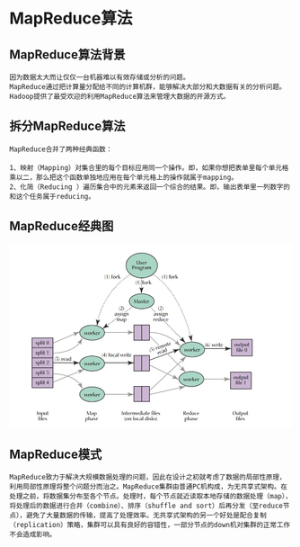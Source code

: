 MapReduce算法
===========

MapReduce算法背景
----------------

```
因为数据太大而让仅仅一台机器难以有效存储或分析的问题。
MapReduce通过把计算量分配给不同的计算机群，能够解决大部分和大数据有关的分析问题。
Hadoop提供了最受欢迎的利用MapReduce算法来管理大数据的开源方式。
```

拆分MapReduce算法
-----------------

```
MapReduce合并了两种经典函数：

1、映射（Mapping）对集合里的每个目标应用同一个操作。即，如果你想把表单里每个单元格乘以二，那么把这个函数单独地应用在每个单元格上的操作就属于mapping。
2、化简（Reducing ）遍历集合中的元素来返回一个综合的结果。即，输出表单里一列数字的和这个任务属于reducing。
```

MapReduce经典图
---------
![MapReduce](mapreduce.jpg "经典MapReduce配图")

MapReduce模式
-----------

```
MapReduce致力于解决大规模数据处理的问题，因此在设计之初就考虑了数据的局部性原理，利用局部性原理将整个问题分而治之。MapReduce集群由普通PC机构成，为无共享式架构。在处理之前，将数据集分布至各个节点。处理时，每个节点就近读取本地存储的数据处理（map），将处理后的数据进行合并（combine）、排序（shuffle and sort）后再分发（至reduce节点），避免了大量数据的传输，提高了处理效率。无共享式架构的另一个好处是配合复制（replication）策略，集群可以具有良好的容错性，一部分节点的down机对集群的正常工作不会造成影响。
```
